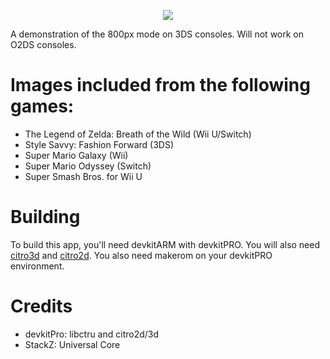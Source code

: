 <p align="center">
 <img src="https://github.com/RocketRobz/HoriHD-Gallery/blob/master/app/banner.png"><br>
</p>
A demonstration of the 800px mode on 3DS consoles. Will not work on O2DS consoles.

# Images included from the following games:

- The Legend of Zelda: Breath of the Wild (Wii U/Switch)
- Style Savvy: Fashion Forward (3DS)
- Super Mario Galaxy (Wii)
- Super Mario Odyssey (Switch)
- Super Smash Bros. for Wii U

# Building

To build this app, you'll need devkitARM with devkitPRO. You will also need [citro3d](https://github.com/fincs/citro3d) and [citro2d](https://github.com/fincs/citro2d). You also need makerom on your devkitPRO environment.

# Credits
* devkitPro: libctru and citro2d/3d
* StackZ: Universal Core